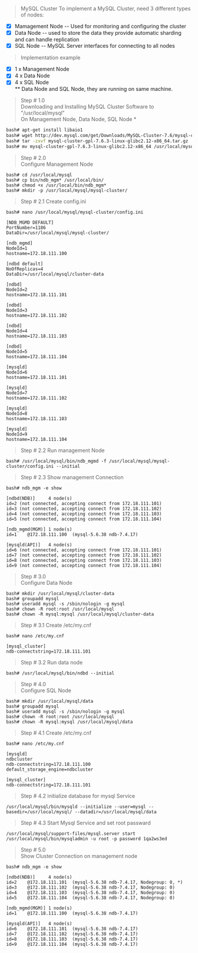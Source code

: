 >MySQL Cluster
To implement a MySQL Cluster, need 3 different types of nodes:
- [x] Mamagement Node -- Used for monitoring and configuring the cluster
- [x] Data Node -- used to store the data they provide automatic sharding and can handle replication
- [x] SQL Node -- MySQL Server interfaces for connecting to all nodes

> Implementation example
  - [x] 1 x Management Node
  - [x] 4 x Data Node
  - [x] 4 x SQL Node
  <br /> ** Data Node and SQL Node, they are running on same machine.
  
>Step # 1.0 <br />
Downloading and Installing MySQL Cluster Software to "/usr/local/mysql" <br />
On Management Node, Data Node, SQL Node *
```bash
bash# apt-get install libaio1
bash# wget http://dev.mysql.com/get/Downloads/MySQL-Cluster-7.6/mysql-cluster-gpl-7.6.3-linux-glibc2.12-x86_64.tar.gz
bash# tar -zxvf mysql-cluster-gpl-7.6.3-linux-glibc2.12-x86_64.tar.gz
bash# mv mysql-cluster-gpl-7.6.3-linux-glibc2.12-x86_64 /usr/local/mysql
```
>Step # 2.0 <br />
Configure Management Node
```
bash# cd /usr/local/mysql
bash# cp bin/ndb_mgm* /usr/local/bin/
bash# chmod +x /usr/local/bin/ndb_mgm*
bash# mkdir -p /usr/local/mysql/mysql-cluster/
```
>Step # 2.1 Create config.ini
```
bash# nano /usr/local/mysql/mysql-cluster/config.ini

[NDB_MGMD DEFAULT]
PortNumber=1186
DataDir=/usr/local/mysql/mysql-cluster/

[ndb_mgmd]
NodeId=1
hostname=172.18.111.100

[ndbd default]
NoOfReplicas=4
DataDir=/usr/local/mysql/cluster-data

[ndbd]
NodeId=2
hostname=172.18.111.101
   
[ndbd]
NodeId=3
hostname=172.18.111.102
   
[ndbd]
NodeId=4
hostname=172.18.111.103

[ndbd]
NodeId=5
hostname=172.18.111.104
   
[mysqld]
NodeId=6
hostname=172.18.111.101
   
[mysqld]
NodeId=7
hostname=172.18.111.102

[mysqld]
NodeId=8
hostname=172.18.111.103
   
[mysqld]
NodeId=9
hostname=172.18.111.104

```
> Step # 2.2 Run management Node
```Shell
bash# /usr/local/mysql/bin/ndb_mgmd -f /usr/local/mysql/mysql-cluster/config.ini --initial
```
> Step # 2.3 Show management Connection
```
bash# ndb_mgm -e show

[ndbd(NDB)]     4 node(s)
id=2 (not connected, accepting connect from 172.18.111.101)
id=3 (not connected, accepting connect from 172.18.111.102)
id=4 (not connected, accepting connect from 172.18.111.103)
id=5 (not connected, accepting connect from 172.18.111.104)

[ndb_mgmd(MGM)] 1 node(s)
id=1    @172.18.111.100  (mysql-5.6.38 ndb-7.4.17)

[mysqld(API)]   4 node(s)
id=6 (not connected, accepting connect from 172.18.111.101)
id=7 (not connected, accepting connect from 172.18.111.102)
id=8 (not connected, accepting connect from 172.18.111.103)
id=9 (not connected, accepting connect from 172.18.111.104)

```
>Step # 3.0 <br />
Configure Data Node
```
bash# mkdir /usr/local/mysql/cluster-data
bash# groupadd mysql
bash# useradd mysql -s /sbin/nologin -g mysql
bash# chown -R root:root /usr/local/mysql
bash# chown -R mysql:mysql /usr/local/mysql/cluster-data
```
>Step # 3.1 Create /etc/my.cnf
```
bash# nano /etc/my.cnf

[mysql_cluster]
ndb-connectstring=172.18.111.101
```
>Step # 3.2 Run data node
```
bash# /usr/local/mysql/bin/ndbd --initial
```
> Step # 4.0 <br />
Configure SQL Node
```
bash# mkdir /usr/local/mysql/data
bash# groupadd mysql
bash# useradd mysql -s /sbin/nologin -g mysql
bash# chown -R root:root /usr/local/mysql
bash# chown -R mysql:mysql /usr/local/mysql/data
```
>Step # 4.1 Create /etc/my.cnf
```
bash# nano /etc/my.cnf

[mysqld]
ndbcluster
ndb-connectstring=172.18.111.100
default_storage_engine=ndbcluster

[mysql_cluster]
ndb-connectstring=172.18.111.101

```
>Step # 4.2 initialize database for mysql Service
```
/usr/local/mysql/bin/mysqld --initialize --user=mysql --basedir=/usr/local/mysql/ --datadir=/usr/local/mysql/data
```
>Step # 4.3 Start Mysql Service and set root passward
```
/usr/local/mysql/support-files/mysql.server start
/usr/local/mysql/bin/mysqladmin -u root -p password 1qa2ws3ed
```
>Step # 5.0 <br />
>Show Cluster Connection on management node
```
bash# ndb_mgm -e show

[ndbd(NDB)]     4 node(s)
id=2    @172.18.111.101  (mysql-5.6.38 ndb-7.4.17, Nodegroup: 0, *)
id=3    @172.18.111.102  (mysql-5.6.38 ndb-7.4.17, Nodegroup: 0)
id=4    @172.18.111.103  (mysql-5.6.38 ndb-7.4.17, Nodegroup: 0)
id=5    @172.18.111.104  (mysql-5.6.38 ndb-7.4.17, Nodegroup: 0)

[ndb_mgmd(MGM)] 1 node(s)
id=1    @172.18.111.100  (mysql-5.6.38 ndb-7.4.17)

[mysqld(API)]   4 node(s)
id=6    @172.18.111.101  (mysql-5.6.38 ndb-7.4.17)
id=7    @172.18.111.102  (mysql-5.6.38 ndb-7.4.17)
id=8    @172.18.111.103  (mysql-5.6.38 ndb-7.4.17)
id=9    @172.18.111.104  (mysql-5.6.38 ndb-7.4.17)
```
